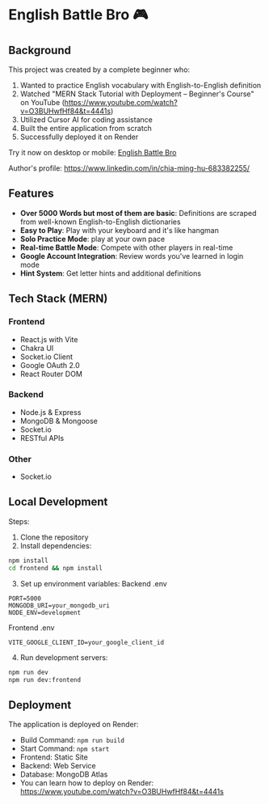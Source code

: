 # English Battle Bro 🎮

## Background

This project was created by a complete beginner who:
1. Wanted to practice English vocabulary with English-to-English definition
2. Watched "MERN Stack Tutorial with Deployment – Beginner's Course" on YouTube
(https://www.youtube.com/watch?v=O3BUHwfHf84&t=4441s)
3. Utilized Cursor AI for coding assistance
4. Built the entire application from scratch
5. Successfully deployed it on Render

Try it now on desktop or mobile: [English Battle Bro](https://englishbattlebro.onrender.com/)

Author's profile: https://www.linkedin.com/in/chia-ming-hu-683382255/

## Features

- **Over 5000 Words but most of them are basic**: Definitions are scraped from well-known English-to-English dictionaries
- **Easy to Play**: Play with your keyboard and it's like hangman 
- **Solo Practice Mode**: play at your own pace
- **Real-time Battle Mode**: Compete with other players in real-time
- **Google Account Integration**: Review words you've learned in login mode
- **Hint System**: Get letter hints and additional definitions

## Tech Stack (MERN)

### Frontend
- React.js with Vite
- Chakra UI
- Socket.io Client
- Google OAuth 2.0
- React Router DOM

### Backend
- Node.js & Express
- MongoDB & Mongoose
- Socket.io
- RESTful APIs

### Other
- Socket.io

## Local Development

Steps:
1. Clone the repository
2. Install dependencies:
```bash 
npm install
cd frontend && npm install
```
3. Set up environment variables:
Backend .env
```
PORT=5000
MONGODB_URI=your_mongodb_uri
NODE_ENV=development
```
Frontend .env
```
VITE_GOOGLE_CLIENT_ID=your_google_client_id
```
4. Run development servers:
```bash 
npm run dev
npm run dev:frontend
```

## Deployment

The application is deployed on Render:
- Build Command: `npm run build`
- Start Command: `npm start`
- Frontend: Static Site
- Backend: Web Service
- Database: MongoDB Atlas
- You can learn how to deploy on Render: https://www.youtube.com/watch?v=O3BUHwfHf84&t=4441s
